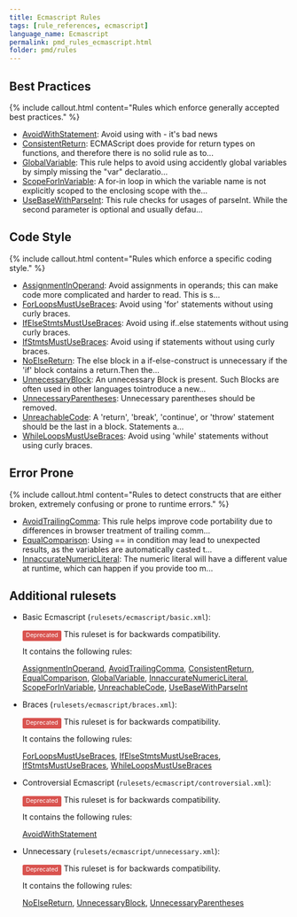 ```yaml
---
title: Ecmascript Rules
tags: [rule_references, ecmascript]
language_name: Ecmascript
permalink: pmd_rules_ecmascript.html
folder: pmd/rules
---
```

## Best Practices

{% include callout.html content="Rules which enforce generally accepted best practices." %}

*   [AvoidWithStatement](pmd_rules_ecmascript_bestpractices.html#avoidwithstatement): Avoid using with - it's bad news
*   [ConsistentReturn](pmd_rules_ecmascript_bestpractices.html#consistentreturn): ECMAScript does provide for return types on functions, and therefore there is no solid rule as to...
*   [GlobalVariable](pmd_rules_ecmascript_bestpractices.html#globalvariable): This rule helps to avoid using accidently global variables by simply missing the "var" declaratio...
*   [ScopeForInVariable](pmd_rules_ecmascript_bestpractices.html#scopeforinvariable): A for-in loop in which the variable name is not explicitly scoped to the enclosing scope with the...
*   [UseBaseWithParseInt](pmd_rules_ecmascript_bestpractices.html#usebasewithparseint): This rule checks for usages of parseInt. While the second parameter is optional and usually defau...

## Code Style

{% include callout.html content="Rules which enforce a specific coding style." %}

*   [AssignmentInOperand](pmd_rules_ecmascript_codestyle.html#assignmentinoperand): Avoid assignments in operands; this can make code more complicated and harder to read.  This is s...
*   [ForLoopsMustUseBraces](pmd_rules_ecmascript_codestyle.html#forloopsmustusebraces): Avoid using 'for' statements without using curly braces.
*   [IfElseStmtsMustUseBraces](pmd_rules_ecmascript_codestyle.html#ifelsestmtsmustusebraces): Avoid using if..else statements without using curly braces.
*   [IfStmtsMustUseBraces](pmd_rules_ecmascript_codestyle.html#ifstmtsmustusebraces): Avoid using if statements without using curly braces.
*   [NoElseReturn](pmd_rules_ecmascript_codestyle.html#noelsereturn): The else block in a if-else-construct is unnecessary if the 'if' block contains a return.Then the...
*   [UnnecessaryBlock](pmd_rules_ecmascript_codestyle.html#unnecessaryblock): An unnecessary Block is present.  Such Blocks are often used in other languages tointroduce a new...
*   [UnnecessaryParentheses](pmd_rules_ecmascript_codestyle.html#unnecessaryparentheses): Unnecessary parentheses should be removed.
*   [UnreachableCode](pmd_rules_ecmascript_codestyle.html#unreachablecode): A 'return', 'break', 'continue', or 'throw' statement should be the last in a block. Statements a...
*   [WhileLoopsMustUseBraces](pmd_rules_ecmascript_codestyle.html#whileloopsmustusebraces): Avoid using 'while' statements without using curly braces.

## Error Prone

{% include callout.html content="Rules to detect constructs that are either broken, extremely confusing or prone to runtime errors." %}

*   [AvoidTrailingComma](pmd_rules_ecmascript_errorprone.html#avoidtrailingcomma): This rule helps improve code portability due to differences in browser treatment of trailing comm...
*   [EqualComparison](pmd_rules_ecmascript_errorprone.html#equalcomparison): Using == in condition may lead to unexpected results, as the variables are automatically casted t...
*   [InnaccurateNumericLiteral](pmd_rules_ecmascript_errorprone.html#innaccuratenumericliteral): The numeric literal will have a different value at runtime, which can happen if you provide too m...

## Additional rulesets

*   Basic Ecmascript (`rulesets/ecmascript/basic.xml`):

    <span style="border-radius: 0.25em; color: #fff; padding: 0.2em 0.6em 0.3em; display: inline; background-color: #d9534f; font-size: 75%;">Deprecated</span>  This ruleset is for backwards compatibility.

    It contains the following rules:

    [AssignmentInOperand](pmd_rules_ecmascript_codestyle.html#assignmentinoperand), [AvoidTrailingComma](pmd_rules_ecmascript_errorprone.html#avoidtrailingcomma), [ConsistentReturn](pmd_rules_ecmascript_bestpractices.html#consistentreturn), [EqualComparison](pmd_rules_ecmascript_errorprone.html#equalcomparison), [GlobalVariable](pmd_rules_ecmascript_bestpractices.html#globalvariable), [InnaccurateNumericLiteral](pmd_rules_ecmascript_errorprone.html#innaccuratenumericliteral), [ScopeForInVariable](pmd_rules_ecmascript_bestpractices.html#scopeforinvariable), [UnreachableCode](pmd_rules_ecmascript_codestyle.html#unreachablecode), [UseBaseWithParseInt](pmd_rules_ecmascript_bestpractices.html#usebasewithparseint)

*   Braces (`rulesets/ecmascript/braces.xml`):

    <span style="border-radius: 0.25em; color: #fff; padding: 0.2em 0.6em 0.3em; display: inline; background-color: #d9534f; font-size: 75%;">Deprecated</span>  This ruleset is for backwards compatibility.

    It contains the following rules:

    [ForLoopsMustUseBraces](pmd_rules_ecmascript_codestyle.html#forloopsmustusebraces), [IfElseStmtsMustUseBraces](pmd_rules_ecmascript_codestyle.html#ifelsestmtsmustusebraces), [IfStmtsMustUseBraces](pmd_rules_ecmascript_codestyle.html#ifstmtsmustusebraces), [WhileLoopsMustUseBraces](pmd_rules_ecmascript_codestyle.html#whileloopsmustusebraces)

*   Controversial Ecmascript (`rulesets/ecmascript/controversial.xml`):

    <span style="border-radius: 0.25em; color: #fff; padding: 0.2em 0.6em 0.3em; display: inline; background-color: #d9534f; font-size: 75%;">Deprecated</span>  This ruleset is for backwards compatibility.

    It contains the following rules:

    [AvoidWithStatement](pmd_rules_ecmascript_bestpractices.html#avoidwithstatement)

*   Unnecessary (`rulesets/ecmascript/unnecessary.xml`):

    <span style="border-radius: 0.25em; color: #fff; padding: 0.2em 0.6em 0.3em; display: inline; background-color: #d9534f; font-size: 75%;">Deprecated</span>  This ruleset is for backwards compatibility.

    It contains the following rules:

    [NoElseReturn](pmd_rules_ecmascript_codestyle.html#noelsereturn), [UnnecessaryBlock](pmd_rules_ecmascript_codestyle.html#unnecessaryblock), [UnnecessaryParentheses](pmd_rules_ecmascript_codestyle.html#unnecessaryparentheses)



